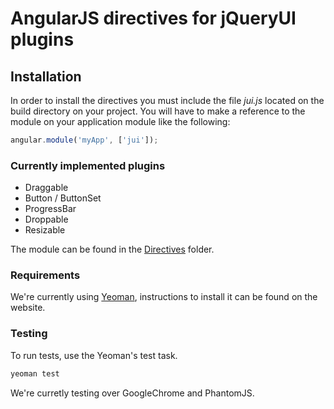 # AngularJS directives for jQueryUI plugins

## Installation

In order to install the directives you must include the file _jui.js_ located on the build directory on your project.
You will have to make a reference to the module on your application module like the following:

```javascript
angular.module('myApp', ['jui']);
```

### Currently implemented plugins

* Draggable
* Button / ButtonSet
* ProgressBar
* Droppable
* Resizable

The module can be found in the [Directives](https://github.com/wlepinski/angularjs-jqueryui/tree/master/app/scripts/directives) folder.

### Requirements

We're currently using [Yeoman](http://yeoman.io), instructions to install it can be found on the website.

### Testing

To run tests, use the Yeoman's test task.

```bash
yeoman test
```

We're curretly testing over GoogleChrome and PhantomJS.



